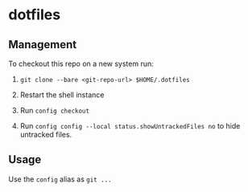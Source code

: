 # dotfiles

## Management
To checkout this repo on a new system run:
1. `git clone --bare <git-repo-url> $HOME/.dotfiles`

2. Restart the shell instance

3. Run `config checkout`

4. Run `config config --local status.showUntrackedFiles no` to hide untracked files.

## Usage

Use the `config` alias as `git ...`
